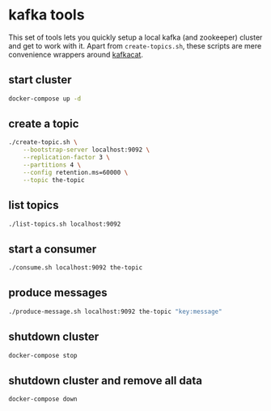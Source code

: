 # kafka tools
This set of tools lets you quickly setup a local kafka (and zookeeper) cluster and get to work with it.
Apart from `create-topics.sh`, these scripts are mere convenience wrappers around [kafkacat](https://docs.confluent.io/platform/current/app-development/kafkacat-usage.html).

## start cluster
```bash
docker-compose up -d
```

## create a topic
```bash
./create-topic.sh \
	--bootstrap-server localhost:9092 \
	--replication-factor 3 \
	--partitions 4 \
	--config retention.ms=60000 \
	--topic the-topic
```

## list topics
```bash
./list-topics.sh localhost:9092
```

## start a consumer
```bash
./consume.sh localhost:9092 the-topic
```

## produce messages
```bash
./produce-message.sh localhost:9092 the-topic "key:message"
```

## shutdown cluster
```bash
docker-compose stop
```

## shutdown cluster and remove all data
```bash
docker-compose down
```
